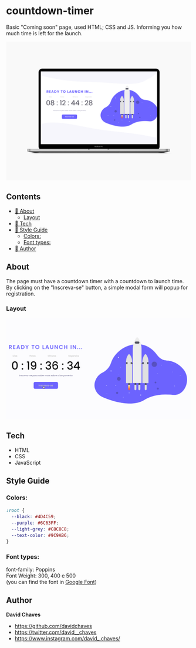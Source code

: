 # countdown-timer
Basic "Coming soon" page, used HTML; CSS and JS. Informing you how much time is left for the launch.

<img src="readme_images/macbook.png">

## Contents

- [:beginner: About](#about)
  - [Layout](#layout)
- [:rocket: Tech](#tech)
- [:art: Style Guide](#style-guide)
  - [Colors:](#colors)
  - [Font types:](#font-types)
- [:e-mail: Author](#author)

## About

The page must have a countdown timer with a countdown to launch time. By clicking on the "Inscreva-se" button, a simple modal form will popup for registration.

### Layout
<img src="readme_images/macOS.gif">

## Tech
- HTML
- CSS
- JavaScript

## Style Guide

### Colors:

```css
:root {
  --black: #4D4C59;
  --purple: #6C63FF;
  --light-grey: #C8C8C8;
  --text-color: #9C9AB6;
}
```

### Font types:

font-family: Poppins 
<br>
Font Weight: 300, 400 e 500
<br>
(you can find the font in [Google Font](https://fonts.google.com/))

## Author

**David Chaves**
- https://github.com/davidchaves
- https://twitter.com/david__chaves
- https://www.instagram.com/david_.chaves/

